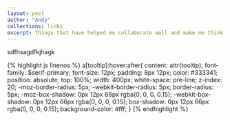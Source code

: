 ```yaml
---
layout: post
author: "Andy"
collections: links
excerpt: Things that have helped me collaborate well and make me think harder about how I can improve every day. Some are articles from teachers, other might be advice from co-workers or friends.
---
```


sdfhsagdfkjhagk

{% highlight js  linenos %}
a[tooltip]:hover:after{
content: attr(tooltip);
font-family: $serif-primary;
font-size: 12px;
padding: 8px 12px;
color: #333341;
position: absolute;
top: 100%;
width: 400px;
white-space:  pre-line;
z-index: 20;
-moz-border-radius: 5px;
-webkit-border-radius: 5px;
border-radius: 5px;
-moz-box-shadow: 0px 12px 66px rgba(0, 0, 0, 0.15);
-webkit-box-shadow: 0px 12px 66px rgba(0, 0, 0, 0.15);
box-shadow: 0px 12px 66px rgba(0, 0, 0, 0.15);
background-color: #fff;
}
{% endhighlight %}
